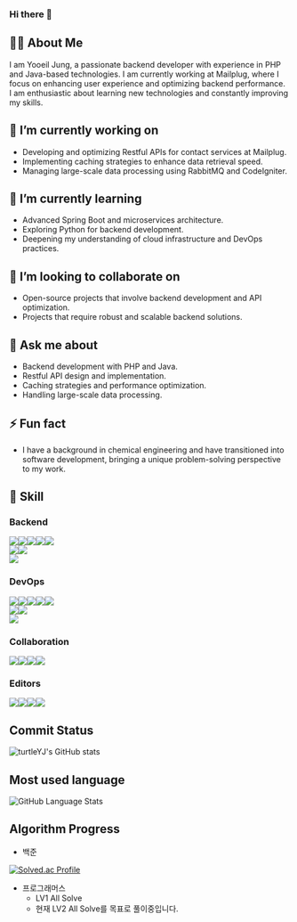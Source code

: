 ### Hi there 👋

<!--
**yooil-405/yooil-405** is a ✨ _special_ ✨ repository because its `README.md` (this file) appears on your GitHub profile.

Here are some ideas to get you started:

- 🔭 I’m currently working on ...
- 🌱 I’m currently learning ...
- 👯 I’m looking to collaborate on ...
- 🤔 I’m looking for help with ...
- 💬 Ask me about ...
- 📫 How to reach me: ...
- 😄 Pronouns: ...
- ⚡ Fun fact: ...
-->

## 👨‍💻 About Me
I am Yooeil Jung, a passionate backend developer with experience in PHP and Java-based technologies. I am currently working at Mailplug, where I focus on enhancing user experience and optimizing backend performance. I am enthusiastic about learning new technologies and constantly improving my skills.

## 🔭 I’m currently working on
- Developing and optimizing Restful APIs for contact services at Mailplug.
- Implementing caching strategies to enhance data retrieval speed.
- Managing large-scale data processing using RabbitMQ and CodeIgniter.

## 🌱 I’m currently learning
- Advanced Spring Boot and microservices architecture.
- Exploring Python for backend development.
- Deepening my understanding of cloud infrastructure and DevOps practices.

## 👯 I’m looking to collaborate on
- Open-source projects that involve backend development and API optimization.
- Projects that require robust and scalable backend solutions.

## 💬 Ask me about
- Backend development with PHP and Java.
- Restful API design and implementation.
- Caching strategies and performance optimization.
- Handling large-scale data processing.

## ⚡ Fun fact
- I have a background in chemical engineering and have transitioned into software development, bringing a unique problem-solving perspective to my work.



## :wrench: Skill
### Backend

<img src="https://img.shields.io/badge/JAVA-007396?style=for-the-badge&logo=java&logoColor=white"><img src="https://img.shields.io/badge/SPRING MVC-6DB33F?style=for-the-badge&logo=spring&logoColor=white"><img src="https://img.shields.io/badge/MAVEN-C71A36?style=for-the-badge&logo=Apache%20Maven&logoColor=white"><img src="https://img.shields.io/badge/JUNIT5-25A162?style=for-the-badge&logo=junit5&logoColor=white"><img src="https://img.shields.io/badge/JPA-59666C?style=for-the-badge&logoColor=white"><br><img src="https://img.shields.io/badge/PHP-777BB4?style=for-the-badge&logo=php&logoColor=white"><img src="https://img.shields.io/badge/CodeIgniter-EF4223?style=for-the-badge&logo=codeigniter&logoColor=white"><br><img src="https://img.shields.io/badge/PYTHON-3776AB?style=for-the-badge&logo=python&logoColor=white">

### DevOps

<img src="https://img.shields.io/badge/ORACLE-F80000?style=for-the-badge&logo=oracle&logoColor=white"><img src="https://img.shields.io/badge/MySQL-4479A1?style=for-the-badge&logo=mysql&logoColor=white"><img src="https://img.shields.io/badge/PostgreSQL-4169E1?style=for-the-badge&logo=postgresql&logoColor=white"><img src="https://img.shields.io/badge/Microsoft SQL Server-CC2927?style=for-the-badge&logo=microsoft%20sql%20server&logoColor=white"><img src="https://img.shields.io/badge/Redis-DC382D?style=for-the-badge&logo=redis&logoColor=white"><br><img src="https://img.shields.io/badge/Apache Tomcat-F8DC75?style=for-the-badge&logo=Apache%20Tomcat&logoColor=white"><img src="https://img.shields.io/badge/NGINX-009639?style=for-the-badge&logo=nginx&logoColor=white"><br><img src="https://img.shields.io/badge/Unix-2C2255?style=for-the-badge&logo=unix&logoColor=white">

### Collaboration

<img src="https://img.shields.io/badge/JIRA-0052CC?style=for-the-badge&logo=jira&logoColor=white"><img src="https://img.shields.io/badge/CONFLUENCE-172B4D?style=for-the-badge&logo=confluence&logoColor=white"><img src="https://img.shields.io/badge/GitHub-181717?style=for-the-badge&logo=github&logoColor=white"><img src="https://img.shields.io/badge/GitHub PR-181717?style=for-the-badge&logo=github&logoColor=white">

### Editors

<img src="https://img.shields.io/badge/VIM-019733?style=for-the-badge&logo=vim&logoColor=white"><img src="https://img.shields.io/badge/Visual Studio Code-007ACC?style=for-the-badge&logo=visual-studio-code&logoColor=white"><img src="https://img.shields.io/badge/IntelliJ IDEA-000000?style=for-the-badge&logo=intellij-idea&logoColor=white"><img src="https://img.shields.io/badge/Eclipse IDE-2C2255?style=for-the-badge&logo=eclipse&logoColor=white">




<!-- ## :dart: Target Skill -->

## Commit Status
![turtleYJ's GitHub stats](https://github-readme-stats.vercel.app/api?username=turtleYJ&show_icons=true&theme=synthwave)

## Most used language
![GitHub Language Stats](https://github-readme-stats.vercel.app/api/top-langs/?username=turtleYJ&layout=compact)

## Algorithm Progress
- 백준

[![Solved.ac Profile](http://mazassumnida.wtf/api/generate_badge?boj=yooil405)](https://solved.ac/yooil405)

- 프로그래머스
  - LV1 All Solve
  - 현재 LV2 All Solve를 목표로 풀이중입니다.






